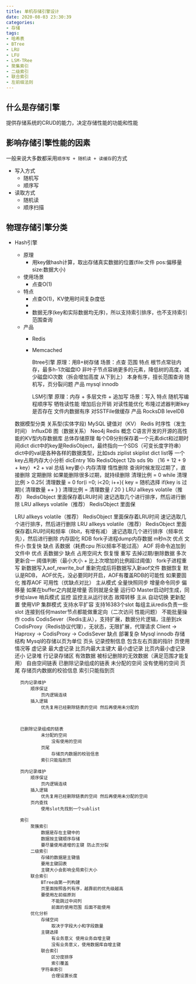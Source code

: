 ```yaml
---
title: 单机存储引擎设计
date: 2020-08-03 23:30:39
categories:
- 存储
tags:
- 哈希表
- BTree
- LRU
- LFU
- LSM-TRee
- 聚集索引
- 二级索引
- 联合索引
- 左前缀法则
---
```


## 什么是存储引擎
提供存储系统的CRUD的能力，决定存储性能的功能和性能

## 影响存储引擎性能的因素
一般来说大多数都采用`顺序写 + 随机读 + 读缓存`的方式
- 写入方式
    - 随机写
    - 顺序写
- 读取方式
    - 随机读
    - 顺序扫描

## 物理存储引擎分类
- Hash引擎
    - 原理
      - 用key做hash计算，取出存储真实数据的位置(file:文件 pos:偏移量 size:数据大小)
    - 使用场景
      - 点查O(1)
    - 特点
      - 点查O(1)，KV使用时间复杂度低
      - 
      - 数据无序(key和实际数据均无序)，所以支持索引排序，也不支持索引范围查询
    - 产品
      - Redis
      - Memcached

        Btree引擎
            原理：用B+树存储
            场景：点查 范围
            特点
                根节点常驻内存，最多h-1次磁盘IO
                非叶子节点容纳更多的元素，降低树的高度，减少磁盘IO次数（拆会增加高度 从下到上）
                本身有序，擅长范围查询
                随机写，页分裂问题
            产品
                mysql innodb

        LSM引擎
            原理：内存 + 多层文件 + 追加写
            场景：写入
            特点
                随机写编程顺序写
                牺牲读性能
                增加后台开销
            对读性能优化
                布隆过滤器判断key是否存在
                文件内数据有序
                对SSTFile做缓存
            产品
                RocksDB
                levelDB
        
    数据模型分类
        关系型(实体字段)
            MySQL
        键值对（KV）
            Redis
        时序性（发生时间）
            InfluxDB
        图（数据关系）
            Neo4j
Redis
    概念
        C语言开发的开源的高性能的KV型内存数据库
    总体存储原理
        每个DB分别保存着一个元素dict和过期时间dict
        dict中的key是RedisObject，最终指向一个SDS（可变长度字符串）
        dict中的val是各种各样的数据类型，比如sds ziplist skiplist dict list等
    一个key占用内存大小分析
        dicEntry 16b
        RedisObject 12b
        sds 9b
        （16 + 12 + 9 + key）*2 + val
        总结 key要小
    内存清理
        惰性删除
            查询时候发现过期了，直接删除
        定期删除
            如果能删除很多过期，就持续删除
            清理比例 = 0
            while 清理比例 > 0.25{
                清理数量 = 0
                for(i =0; i<20; i++){
                    key = 随机选择
                    if(key is 过期){
                        清理数量 ++
                    }
                }
                清理比例 = 清理数量 / 20
            }
        LRU
            allkeys
            volatile（推荐）
                RedisObject 里面保存着LRU时间
                速记选取几个进行排序，然后进行删除
        LRU
            allkeys
            volatile（推荐）
                RedisObject 里面保




    LRU
            allkeys
            volatile（推荐）
                RedisObject 里面保存着LRU时间
                速记选取几个进行排序，然后进行删除
        LRU
            allkeys
            volatile（推荐）
                RedisObject 里面保存着LRU时间和频率（8bit，有增有减）
                速记选取几个进行排序（频率优先），然后进行删除
    内存固化
        RDB 
            fork子进程dump内存数据 m秒n次
            优点
                文件小
                恢复快
            缺点
                丢数据（耗费cpu 所以频率不能过高）
        AOF
            将命令追加到文件中
            优点
                丢数据少
            缺点
                占用空间大
                恢复慢
            重写
                去掉过期/删除数据 多次更新合一
                阈值判断（最小大小 + 比上次增加的比例超过阈值）
                fork子进程重写 新数据写入aof_rewrite_buf 重新完成后将数据写入新aof文件
    数据恢复
        默认是RDB， AOF优先，没必要同时开启，AOF有覆盖RDB的可能性 如果要固化 推荐AOF
    可用性（优缺点对比）
        主从模式
            全量快照同步
            增量命令同步
            偏移量
                如果在buffer之内就是增量 否则就是全量
            运行ID 
                Master启动时生成，同步给slave
        哨兵模式
            监控
                监控主从运行状态
            故障转移
                主从 自动切换 更新配置
                使用VIP
        集群模式
            支持水平扩容
            支持16383个slot
            每组主从redis负责一些slot
            连接到任何master节点都能做重定向（二次访问 性能问题）
            不能批量操作
        codis
            CodisSever（Redis主从），支持扩展，数据分片逻辑，注册到zk
            CodisProxy（Redis协议代理），无状态，无限扩展，代理请求
            Client -> Haproxy -> CodisProxy ->  CodisSever
            缺点 部署复杂
    Mysql innodb
        存储结构
            Mysql的存储以页为单位
                页头
                    记录控制信息 包含左右页面的指针 页使用情况等
                虚记录
                    最大虚记录
                        比页内最大主键大
                    最小虚记录
                        比页内最小虚记录还小
                记录堆
                    行记录存储区 有效数据 被标记删除的无效数据（满足范围才能复用）
                自由空间链表
                    已删除记录组成的链表
                未分配的空间
                    没有使用的空间
                页尾
                    存储页内数据的校验信息
                索引只能指到页

        页内记录维护
            顺序保证
                页内逻辑连续 
            插入逻辑
                优先复用已经删除链表的空间 然后再使用未分配的



        已删除记录组成的链表
                未分配的空间
                    没有使用的空间
                页尾
                    存储页内数据的校验信息
                索引只能指到页

        页内记录维护
            顺序保证
                页内逻辑连续 
            插入逻辑
                优先复用已经删除链表的空间 然后再使用未分配的空间
            页内查找
                使用slot先找到一个sublist

        索引
            聚簇索引
                数据是存在主键中的
                数据按主键顺序存储
                要尽量使用递增的主键 防止页分裂
            二级索引
                存储的数据是主键值 
                要用主键回表
                主键大小会影响全局索引大小
            联合索引
                BTree由第一列构建
                页里面按照各列有序，越靠前的优先级越高
                要使用左前缀原则
                    不能跳过中间列
                    前面的使用范围 后面不能使用
            优化分析
                存储空间
                    取决于字段大小和字段数量
                主键选择
                    有业务意义 使用业务自增主键
                    没有业务意义，使用数据库自增主键
                联合索引
                    区分度排序
                    索引覆盖
                字符串索引
                    合理设置长度
